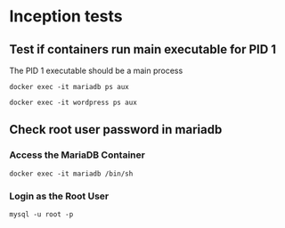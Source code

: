 # Inception tests

## Test if containers run main executable for PID 1

The PID 1 executable should be a main process

```
docker exec -it mariadb ps aux
```
```
docker exec -it wordpress ps aux
```

## Check root user password in mariadb

### Access the MariaDB Container
```
docker exec -it mariadb /bin/sh
```

### Login as the Root User
```
mysql -u root -p
```